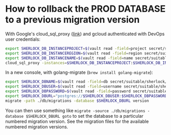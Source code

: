 # How to rollback the PROD DATABASE to a previous migration version

With Google's cloud_sql_proxy ([link](https://cloud.google.com/sql/docs/mysql/sql-proxy#install)) and gcloud authenticated with DevOps user credentials:
```bash
export SHERLOCK_DB_INSTANCEPROJECT=$(vault read -field=project secret/suitable/sherlock/prod/postgres/instance)
export SHERLOCK_DB_INSTANCEREGION=$(vault read -field=region secret/suitable/sherlock/prod/postgres/instance)
export SHERLOCK_DB_INSTANCENAME=$(vault read -field=name secret/suitable/sherlock/prod/postgres/instance)
cloud_sql_proxy -instances=$SHERLOCK_DB_INSTANCEPROJECT:$SHERLOCK_DB_INSTANCEREGION:$SHERLOCK_DB_INSTANCENAME=tcp:5432
```

In a new console, with golang-migrate (`brew install golang-migrate`):
```bash
export SHERLOCK_DBNAME=$(vault read -field=db secret/suitable/sherlock/prod/postgres/sherlock-db-creds)
export SHERLOCK_DBUSER=$(vault read -field=username secret/suitable/sherlock/prod/postgres/sherlock-db-creds)
export SHERLOCK_DBPASSWORD=$(vault read -field=password secret/suitable/sherlock/prod/postgres/sherlock-db-creds)
export SHERLOCK_DBURL="postgres://$SHERLOCK_DBUSER:$SHERLOCK_DBPASSWORD@localhost:5432/$SHERLOCK_DBNAME?sslmode=disable"
migrate -path ./db/migrations -database $SHERLOCK_DBURL version
```

You can then use something like `migrate -source ./db/migrations -database $SHERLOCK_DBURL goto` to set the database to a particular numbered migration version.
See the migration files for the available numbered migration versions.